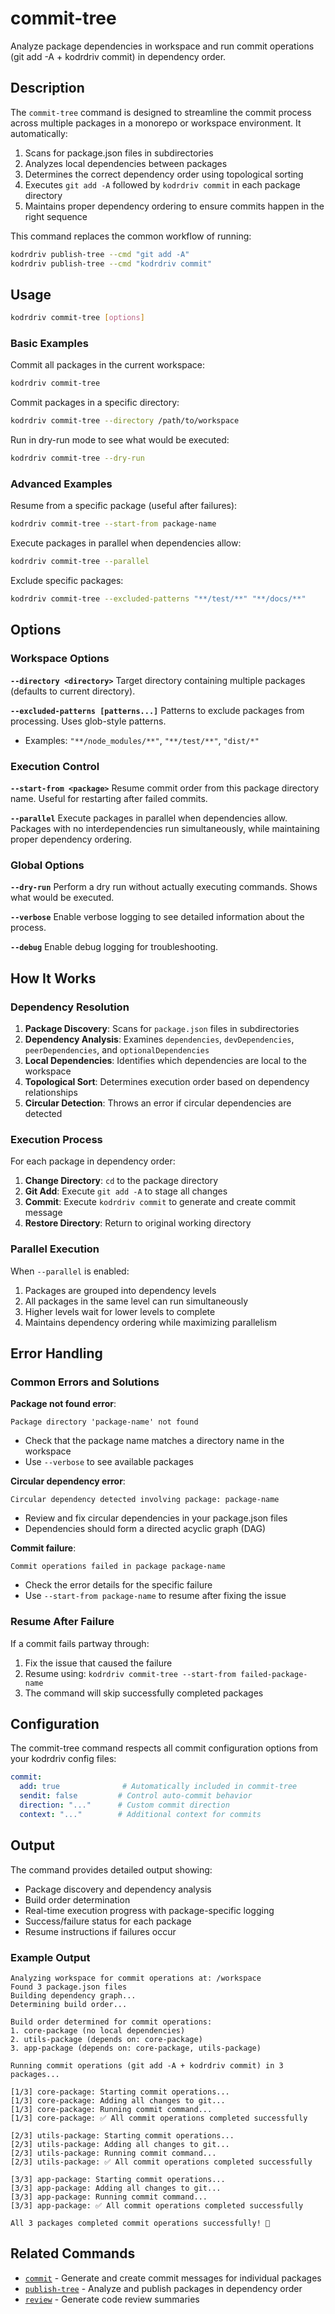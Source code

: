 # commit-tree

Analyze package dependencies in workspace and run commit operations (git add -A + kodrdriv commit) in dependency order.

## Description

The `commit-tree` command is designed to streamline the commit process across multiple packages in a monorepo or workspace environment. It automatically:

1. Scans for package.json files in subdirectories
2. Analyzes local dependencies between packages
3. Determines the correct dependency order using topological sorting
4. Executes `git add -A` followed by `kodrdriv commit` in each package directory
5. Maintains proper dependency ordering to ensure commits happen in the right sequence

This command replaces the common workflow of running:
```bash
kodrdriv publish-tree --cmd "git add -A"
kodrdriv publish-tree --cmd "kodrdriv commit"
```

## Usage

```bash
kodrdriv commit-tree [options]
```

### Basic Examples

Commit all packages in the current workspace:
```bash
kodrdriv commit-tree
```

Commit packages in a specific directory:
```bash
kodrdriv commit-tree --directory /path/to/workspace
```

Run in dry-run mode to see what would be executed:
```bash
kodrdriv commit-tree --dry-run
```

### Advanced Examples

Resume from a specific package (useful after failures):
```bash
kodrdriv commit-tree --start-from package-name
```

Execute packages in parallel when dependencies allow:
```bash
kodrdriv commit-tree --parallel
```

Exclude specific packages:
```bash
kodrdriv commit-tree --excluded-patterns "**/test/**" "**/docs/**"
```

## Options

### Workspace Options

**`--directory <directory>`**
Target directory containing multiple packages (defaults to current directory).

**`--excluded-patterns [patterns...]`**
Patterns to exclude packages from processing. Uses glob-style patterns.
- Examples: `"**/node_modules/**"`, `"**/test/**"`, `"dist/*"`

### Execution Control

**`--start-from <package>`**
Resume commit order from this package directory name. Useful for restarting after failed commits.

**`--parallel`**
Execute packages in parallel when dependencies allow. Packages with no interdependencies run simultaneously, while maintaining proper dependency ordering.

### Global Options

**`--dry-run`**
Perform a dry run without actually executing commands. Shows what would be executed.

**`--verbose`**
Enable verbose logging to see detailed information about the process.

**`--debug`**
Enable debug logging for troubleshooting.

## How It Works

### Dependency Resolution

1. **Package Discovery**: Scans for `package.json` files in subdirectories
2. **Dependency Analysis**: Examines `dependencies`, `devDependencies`, `peerDependencies`, and `optionalDependencies`
3. **Local Dependencies**: Identifies which dependencies are local to the workspace
4. **Topological Sort**: Determines execution order based on dependency relationships
5. **Circular Detection**: Throws an error if circular dependencies are detected

### Execution Process

For each package in dependency order:

1. **Change Directory**: `cd` to the package directory
2. **Git Add**: Execute `git add -A` to stage all changes
3. **Commit**: Execute `kodrdriv commit` to generate and create commit message
4. **Restore Directory**: Return to original working directory

### Parallel Execution

When `--parallel` is enabled:

1. Packages are grouped into dependency levels
2. All packages in the same level can run simultaneously
3. Higher levels wait for lower levels to complete
4. Maintains dependency ordering while maximizing parallelism

## Error Handling

### Common Errors and Solutions

**Package not found error**:
```
Package directory 'package-name' not found
```
- Check that the package name matches a directory name in the workspace
- Use `--verbose` to see available packages

**Circular dependency error**:
```
Circular dependency detected involving package: package-name
```
- Review and fix circular dependencies in your package.json files
- Dependencies should form a directed acyclic graph (DAG)

**Commit failure**:
```
Commit operations failed in package package-name
```
- Check the error details for the specific failure
- Use `--start-from package-name` to resume after fixing the issue

### Resume After Failure

If a commit fails partway through:

1. Fix the issue that caused the failure
2. Resume using: `kodrdriv commit-tree --start-from failed-package-name`
3. The command will skip successfully completed packages

## Configuration

The commit-tree command respects all commit configuration options from your kodrdriv config files:

```yaml
commit:
  add: true              # Automatically included in commit-tree
  sendit: false         # Control auto-commit behavior
  direction: "..."      # Custom commit direction
  context: "..."        # Additional context for commits
```

## Output

The command provides detailed output showing:

- Package discovery and dependency analysis
- Build order determination
- Real-time execution progress with package-specific logging
- Success/failure status for each package
- Resume instructions if failures occur

### Example Output

```
Analyzing workspace for commit operations at: /workspace
Found 3 package.json files
Building dependency graph...
Determining build order...

Build order determined for commit operations:
1. core-package (no local dependencies)
2. utils-package (depends on: core-package)
3. app-package (depends on: core-package, utils-package)

Running commit operations (git add -A + kodrdriv commit) in 3 packages...

[1/3] core-package: Starting commit operations...
[1/3] core-package: Adding all changes to git...
[1/3] core-package: Running commit command...
[1/3] core-package: ✅ All commit operations completed successfully

[2/3] utils-package: Starting commit operations...
[2/3] utils-package: Adding all changes to git...
[2/3] utils-package: Running commit command...
[2/3] utils-package: ✅ All commit operations completed successfully

[3/3] app-package: Starting commit operations...
[3/3] app-package: Adding all changes to git...
[3/3] app-package: Running commit command...
[3/3] app-package: ✅ All commit operations completed successfully

All 3 packages completed commit operations successfully! 🎉
```

## Related Commands

- [`commit`](./commit.md) - Generate and create commit messages for individual packages
- [`publish-tree`](./publish-tree.md) - Analyze and publish packages in dependency order
- [`review`](./review.md) - Generate code review summaries
